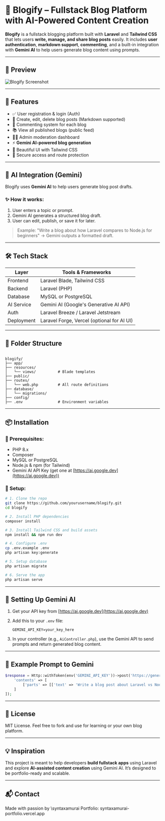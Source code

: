 # 📝 Blogify – Fullstack Blog Platform with AI-Powered Content Creation

**Blogify** is a fullstack blogging platform built with **Laravel** and **Tailwind CSS** that lets users **write, manage, and share blog posts** easily. It includes **user authentication**, **markdown support**, **commenting**, and a built-in integration with **Gemini AI** to help users generate blog content using prompts.

---

## 📸 Preview

![Blogify Screenshot](./screenshot.png)

---

## 🚀 Features

- ✅ User registration & login (Auth)
- 📝 Create, edit, delete blog posts (Markdown supported)
- 💬 Commenting system for each blog
- 📚 View all published blogs (public feed)
- 👨‍💻 Admin moderation dashboard
- ⚡️ **Gemini AI-powered blog generation**
- 🎨 Beautiful UI with Tailwind CSS
- 🔐 Secure access and route protection

---

## 🧠 AI Integration (Gemini)

Blogify uses **Gemini AI** to help users generate blog post drafts.

### ✨ How it works:
1. User enters a topic or prompt.
2. Gemini AI generates a structured blog draft.
3. User can edit, publish, or save it for later.

> Example: "Write a blog about how Laravel compares to Node.js for beginners" → Gemini outputs a formatted draft.

---

## 🛠️ Tech Stack

| Layer       | Tools & Frameworks                              |
|------------|--------------------------------------------------|
| Frontend    | Laravel Blade, Tailwind CSS                     |
| Backend     | Laravel (PHP)                                   |
| Database    | MySQL or PostgreSQL                             |
| AI Service  | Gemini AI (Google's Generative AI API)          |
| Auth        | Laravel Breeze / Laravel Jetstream              |
| Deployment  | Laravel Forge, Vercel (optional for AI UI)      |

---

## 📁 Folder Structure

```

blogify/
├── app/
├── resources/
│   └── views/          # Blade templates
├── public/
├── routes/
│   └── web.php         # All route definitions
├── database/
│   └── migrations/
├── config/
├── .env                # Environment variables

````

---

## 📦 Installation

### 🔧 Prerequisites:
- PHP 8.x
- Composer
- MySQL or PostgreSQL
- Node.js & npm (for Tailwind)
- Gemini AI API Key (get one at [https://ai.google.dev](https://ai.google.dev))

### 🧪 Setup:

```bash
# 1. Clone the repo
git clone https://github.com/yourusername/blogify.git
cd blogify

# 2. Install PHP dependencies
composer install

# 3. Install Tailwind CSS and build assets
npm install && npm run dev

# 4. Configure .env
cp .env.example .env
php artisan key:generate

# 5. Setup database
php artisan migrate

# 6. Serve the app
php artisan serve
````

---

## 🤖 Setting Up Gemini AI

1. Get your API key from [https://ai.google.dev](https://ai.google.dev)
2. Add this to your `.env` file:

   ```
   GEMINI_API_KEY=your_key_here
   ```
3. In your controller (e.g., `AiController.php`), use the Gemini API to send prompts and return generated blog content.

---

## 🧠 Example Prompt to Gemini

```php
$response = Http::withToken(env('GEMINI_API_KEY'))->post('https://generativelanguage.googleapis.com/v1beta/models/gemini-pro:generateContent', [
    'contents' => [
        ['parts' => [['text' => 'Write a blog post about Laravel vs Node.js for beginners']]]
    ]
]);
```
---

## 📌 License

MIT License. Feel free to fork and use for learning or your own blog platform.

---

## 💡 Inspiration

This project is meant to help developers **build fullstack apps** using Laravel and explore **AI-assisted content creation** using Gemini AI. It’s designed to be portfolio-ready and scalable.

---

## 📬 Contact

Made with passion by \syntaxamurai
Portfolio: syntaxamurai-portfolio.vercel.app

```
